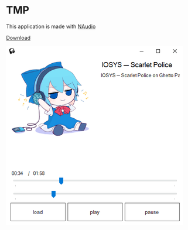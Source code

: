 # TMP
This application is made with [NAudio](https://github.com/naudio/NAudio) 

[Download](https://drive.google.com/drive/folders/1mIyqS5k-nsr7ysP2APonivqoRa7EXqme?usp=drive_link) 

![image](Screenshot_2025_06_08-2.png)
